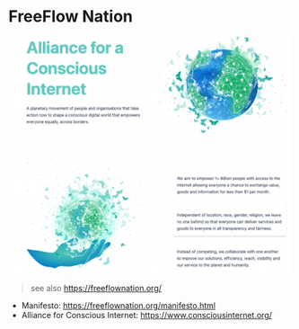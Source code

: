 # FreeFlow Nation


![](img/ffn_home.png)


> see also https://freeflownation.org/

- Manifesto: https://freeflownation.org/manifesto.html
- Alliance for Conscious Internet: https://www.consciousinternet.org/


